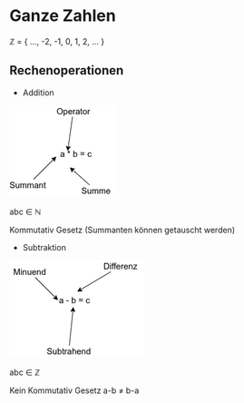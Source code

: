 # Ganze Zahlen
ℤ = { ..., -2, -1, 0, 1, 2, ... }

## Rechenoperationen
- Addition

![](addition.png)

abc ∈ ℕ

Kommutativ Gesetz (Summanten können getauscht werden)

- Subtraktion

![](subtraktion.png)

abc ∈ ℤ

Kein Kommutativ Gesetz
a-b ≠ b-a